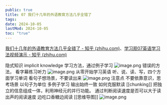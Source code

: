 ```yaml
---
public: true
title: 07 我们十几年的外语教育方法几乎全错了
tags:
date: 2024-10-05
lastMod: 2024-10-05
toc: "true"
---
```


[我们十几年的外语教育方法几乎全错了 - 知乎 (zhihu.com)](https://zhuanlan.zhihu.com/p/51717106)、[学习观07英语学习法视频演示 - 知乎 (zhihu.com)](https://zhuanlan.zhihu.com/p/52208883)

隐式知识 implicit knowledge
学习方法，通过例子学习
![image.png](/assets/image_1696859736539_0.png)
错误的方法，
看字幕练习听力
![image.png](/assets/image_1696859818885_0.png)
从零开始学习英语
听、说、读、写，四个方面学习单词
看句子想场景，不要读出来
![image.png](/assets/image_1696860018112_0.png)
注意点
不要依靠意识，思考场景
以句子为单位
多例子学习
输出始终一致
如何克服默读
[[chunking]] 把独立的信息组成一体，利用神经元的并行功能。
通过判断阅读速度是否可以大于读出声的阅读速度
边吃口香糖边阅读
[[思维导图]]
![image.png](/assets/image_1696859510783_0.png)